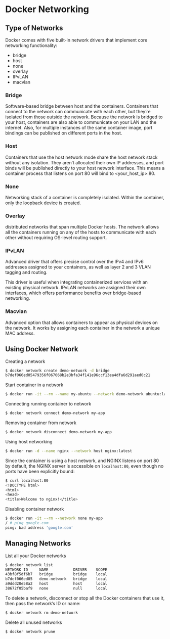 # Docker Networking

## Type of Networks

Docker comes with five built-in network drivers that implement core networking functionality:
- bridge
- host
- none
- overlay
- IPvLAN
- macvlan

### Bridge

Software-based bridge between host and the containers. Containers that connect to the network can communicate with each other, but they’re isolated from those outside the network.
Because the network is bridged to your host, containers are also able to communicate on your LAN and the internet. Also, for multiple instances of the same container image, port bindings can be published on different ports in the host.

### Host

Containers that use the host network mode share the host network stack without any isolation. They aren’t allocated their own IP addresses, and port binds will be published directly to your host network interface. This means a container process that listens on port 80 will bind to <your_host_ip>:80.

### None

Networking stack of a container is completely isolated. Within the container, only the loopback device is created.

### Overlay

distributed networks that span multiple Docker hosts. The network allows all the containers running on any of the hosts to communicate with each other without requiring OS-level routing support.

### IPvLAN

Advanced driver that offers precise control over the IPv4 and IPv6 addresses assigned to your containers, as well as layer 2 and 3 VLAN tagging and routing.

This driver is useful when integrating containerized services with an existing physical network. IPvLAN networks are assigned their own interfaces, which offers performance benefits over bridge-based networking.

### Macvlan

Advanced option that allows containers to appear as physical devices on the network. It works by assigning each container in the network a unique MAC address.

## Using Docker Network

Creating a network
```bash
$ docker network create demo-network -d bridge
b7def066ed05479356f067068b2e3bfa34f141e96ccf13ea4dfa6d291aed0c21
```

Start container in a network
```bash
$ docker run -it --rm --name my-ubuntu --network demo-network ubuntu:latest
```

Connecting running container to network
```bash
$ docker network connect demo-network my-app
```

Removing container from network
```bash
$ docker network disconnect demo-network my-app
```
Using host networking
```bash
$ docker run -d --name nginx --network host nginx:latest
```
Since the container is using a host network, and NGINX listens on port 80 by default, the NGINX server is accessible on `localhost:80`, even though no ports have been explicitly bound:
```bash
$ curl localhost:80
<!DOCTYPE html>
<html>
<head>
<title>Welcome to nginx!</title>
```

Disabling container network
```bash
$ docker run -it --rm --network none my-app
/ # ping google.com
ping: bad address 'google.com'
```

## Managing Networks

List all your Docker networks

```bash
$ docker network list                         
NETWORK ID     NAME           DRIVER    SCOPE
43bf8f5df6b7   bridge         bridge    local
b7def066ed05   demo-network   bridge    local
a9ddd20e58a2   host           host      local
38672f05baf9   none           null      local
```

To delete a network, disconnect or stop all the Docker containers that use it, then pass the network’s ID or name:
```bash
$ docker network rm demo-network
```

Delete all unused networks
```bash
$ docker network prune
```
